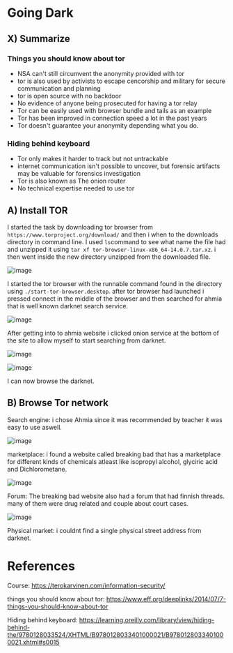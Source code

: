 # Going Dark

## X) Summarize

### Things you should know about tor

- NSA can't still circumvent the anonymity provided with tor
- tor is also used by activists to escape cencorship and military for secure communication and planning
- tor is open source with no backdoor
- No evidence of anyone being prosecuted for having a tor relay
- Tor can be easily used with browser bundle and tails as an example
- Tor has been improved in connection speed a lot in the past years
- Tor doesn't guarantee your anonymity depending what you do.

### Hiding behind keyboard

- Tor only makes it harder to track but not untrackable
- internet communication isn't possible to uncover, but forensic artifacts may be valuable for forensics investigation
- Tor is also known as The onion router
- No technical expertise needed to use tor


## A) Install TOR

I started the task by downloading tor browser from `https://www.torproject.org/download/` and then i when to the downloads directory in command line. I used `ls`command to see what name the file had and unzipped it using `tar xf tor-browser-linux-x86_64-14.0.7.tar.xz`. i then went inside the new directory unzipped from the downloaded file.

![image](https://github.com/user-attachments/assets/dde4ebe7-48bf-402d-b814-6bf02bb74d2a)

I started the tor browser with the runnable command found in the directory using `./start-tor-browser.desktop`. after tor browser had launched i pressed connect in the middle of the browser and then searched for ahmia that is well known darknet search service. 

![image](https://github.com/user-attachments/assets/e435ef93-d08d-49f9-8569-4de277dddae3)

After getting into to ahmia website i clicked onion service at the bottom of the site to allow myself to start searching from darknet. 

![image](https://github.com/user-attachments/assets/87ac181d-d5fe-4479-85cf-4117245e848b)

![image](https://github.com/user-attachments/assets/a6deffc7-ddae-48a7-b07b-c20ed848f3ce)

I can now browse the darknet.


## B) Browse Tor network

Search engine: i chose Ahmia since it was recommended by teacher it was easy to use aswell.

![image](https://github.com/user-attachments/assets/67869c6f-a769-4f94-87eb-24cfa1c54aba)

marketplace: i found a website called breaking bad that has a marketplace for different kinds of chemicals atleast like isopropyl alcohol, glyciric acid and Dichlorometane.

![image](https://github.com/user-attachments/assets/3feb4cf2-9e0a-4990-8b7f-2be00025fb76)

Forum: The breaking bad website also had a forum that had finnish threads. many of them were drug related and couple about court cases. 

![image](https://github.com/user-attachments/assets/c186aa0d-2631-42dd-aa07-4378628ca06f)

Physical market: i couldnt find a single physical street address from darknet.





# References

Course: https://terokarvinen.com/information-security/

things you should know about tor: https://www.eff.org/deeplinks/2014/07/7-things-you-should-know-about-tor

Hiding behind keyboard: https://learning.oreilly.com/library/view/hiding-behind-the/9780128033524/XHTML/B9780128033401000021/B9780128033401000021.xhtml#s0015

